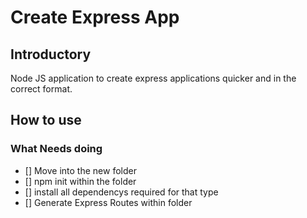 # Create Express App

## Introductory

Node JS application to create express applications quicker and in the correct format.

## How to use

### What Needs doing

- [] Move into the new folder
- [] npm init within the folder
- [] install all dependencys required for that type
- [] Generate Express Routes within folder
